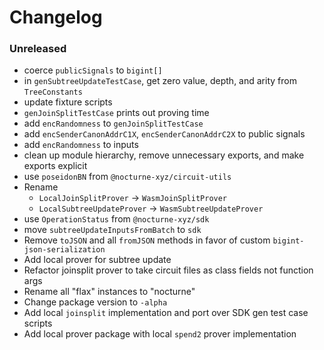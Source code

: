 # Changelog

### Unreleased

- coerce `publicSignals` to `bigint[]`
- in `genSubtreeUpdateTestCase`, get zero value, depth, and arity from `TreeConstants`
- update fixture scripts
- `genJoinSplitTestCase` prints out proving time
- add `encRandomness` to `genJoinSplitTestCase`
- add `encSenderCanonAddrC1X`, `encSenderCanonAddrC2X` to public signals
- add `encRandomness` to inputs
- clean up module hierarchy, remove unnecessary exports, and make exports explicit
- use `poseidonBN` from `@nocturne-xyz/circuit-utils`
- Rename 
	- `LocalJoinSplitProver` -> `WasmJoinSplitProver`
	- `LocalSubtreeUpdateProver` -> `WasmSubtreeUpdateProver`
- use `OperationStatus` from `@nocturne-xyz/sdk`
- move `subtreeUpdateInputsFromBatch` to `sdk`
- Remove `toJSON` and all `fromJSON` methods in favor of custom `bigint-json-serialization`
- Add local prover for subtree update
- Refactor joinsplit prover to take circuit files as class fields not function args
- Rename all "flax" instances to "nocturne"
- Change package version to `-alpha`
- Add local `joinsplit` implementation and port over SDK gen test case scripts
- Add local prover package with local `spend2` prover implementation
